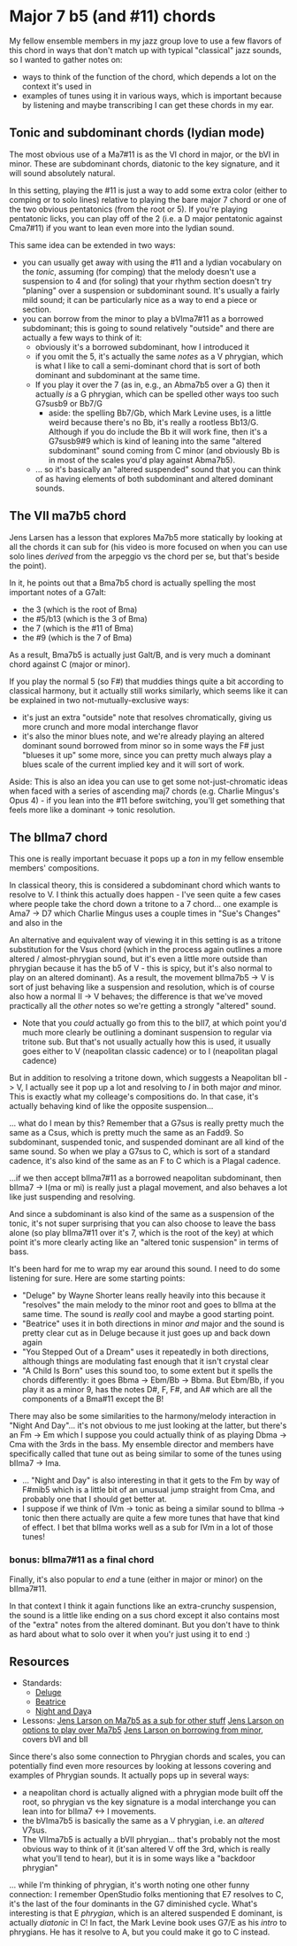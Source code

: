 # Major 7 b5 (and #11) chords

My fellow ensemble members in my jazz group love to use
a few flavors of this chord in ways that don't match up
with typical "classical" jazz sounds, so I wanted to gather
notes on:
- ways to think of the function of the chord, which depends
  a lot on the context it's used in
- examples of tunes using it in various ways, which is important
  because by listening and maybe transcribing I can get these
  chords in my ear.


## Tonic and subdominant chords (lydian mode)

The most obvious use of a Ma7#11 is as the VI chord in major, or the bVI in
minor. These are subdominant chords, diatonic to the key signature, and it will
sound absolutely natural.

In this setting, playing the #11 is just a way to add some extra color (either
to comping or to solo lines) relative to playing the bare major 7 chord or one
of the two obvious pentatonics (from the root or 5). If you're playing
pentatonic licks, you can play off of the 2 (i.e. a D major pentatonic against
Cma7#11) if you want to lean even more into the lydian sound.

This same idea can be extended in two ways:
- you can usually get away with using the #11 and a lydian vocabulary on
  the *tonic*, assuming (for comping) that the melody doesn't use a suspension
  to 4 and (for soling) that your rhythm section doesn't try "planing" over
  a suspension or subdominant sound. It's usually a fairly mild sound; it can
  be particularly nice as a way to end a piece or section.
- you can borrow from the minor to play a bVIma7#11 as a borrowed subdominant;
  this is going to sound relatively "outside" and there are actually a few
  ways to think of it:
  - obviously it's a borrowed subdominant, how I introduced it
  - if you omit the 5, it's actually the same *notes* as a V phrygian, which
    is what I like to call a semi-dominant chord that is sort of both dominant
    and subdominant at the same time.
  - If you play it over the 7 (as in, e.g., an Abma7b5 over a G) then it
    actually *is* a G phrygian, which can be spelled other ways too such
    G7susb9 or Bb7/G
    - aside: the spelling Bb7/Gb, which Mark Levine uses, is a little weird
      because there's no Bb, it's really a rootless Bb13/G. Although if you do
      include the Bb it will work fine, then it's a G7susb9#9 which is kind of
      leaning into the same "altered subdominant" sound coming from C minor
      (and obviously Bb is in most of the scales you'd play against Abma7b5).
  - ... so it's basically an "altered suspended" sound that you can think of
    as having elements of both subdominant and altered dominant sounds.

## The VII ma7b5 chord

Jens Larsen has a lesson that explores Ma7b5 more statically by looking
at all the chords it can sub for (his video is more focused on when you
can use solo lines *derived* from the arpeggio vs the chord per se, but
that's beside the point).

In it, he points out that a Bma7b5 chord is actually spelling the most
important notes of a G7alt:
- the 3 (which is the root of Bma)
- the #5/b13 (which is the 3 of Bma)
- the 7 (which is the #11 of Bma)
- the #9 (which is the 7 of Bma)

As a result, Bma7b5 is actually just Galt/B, and is very much a dominant
chord against C (major or minor).

If you play the normal 5 (so F#) that muddies things quite a bit according
to classical harmony, but it actually still works similarly, which seems
like it can be explained in two not-mutually-exclusive ways:
- it's just an extra "outside" note that resolves chromatically, giving
  us more crunch and more modal interchange flavor
- it's also the minor blues note, and we're already playing an altered
  dominant sound borrowed from minor so in some ways the F# just "blueses
  it up" some more, since you can pretty much always play a blues scale
  of the current implied key and it will sort of work.

Aside: This is also an idea you can use to get some not-just-chromatic ideas
when faced with a series of ascending maj7 chords (e.g. Charlie Mingus's
Opus 4) - if you lean into the #11 before switching, you'll get something
that feels more like a dominant -> tonic resolution.

## The bIIma7 chord

This one is really important becuase it pops up a *ton* in my fellow
ensemble members' compositions.

In classical theory, this is considered a subdominant chord which wants
to resolve to V. I think this actually does happen - I've seen quite a few
cases where people take the chord down a tritone to a 7 chord... one example
is Ama7 -> D7 which Charlie Mingus uses a couple times in
"Sue's Changes" and also in the 

An alternative and equivalent way of viewing it in this setting is as a
tritone substitution for the Vsus chord (which in the process again
outlines a more altered / almost-phrygian sound, but it's even a little
more outside than phrygian because it has the b5 of V - this is spicy, but
it's also normal to play on an altered dominant). As a result,
the movement bIIma7b5 -> V is sort of just behaving like a suspension
and resolution, which is of course also how a normal II -> V behaves;
the difference is that we've moved practically all the *other* notes so
we're getting a strongly "altered" sound.
- Note that you *could* actually go from this to the bII7, at which point
  you'd much more clearly be outlining a dominant suspension to regular
  via tritone sub. But that's not usually actually how this is used, it
  usually goes either to V (neapolitan classic cadence) or to I
  (neapolitan plagal cadence)

But in addition to resolving a tritone down, which suggests a
Neapolitan bII -> V, I actually see it pop up a lot and resolving to *I* in
both major *and* minor. This is exactly what my colleage's compositions do.
In that case, it's actually behaving kind of like the opposite suspension...

... what do I mean by this? Remember that a G7sus is really pretty much
the same as a Csus, which is pretty much the same as an Fadd9. So
subdominant, suspended tonic, and suspended dominant are all kind of the
same sound. So when we play a G7sus to C, which is sort of a standard
cadence, it's also kind of the same as an F to C which is a Plagal
cadence.

...if we then accept bIIma7#11 as a borrowed neapolitan subdominant, then
bIIma7 -> I(ma or mi) is really just a plagal movement, and also behaves
a lot like just suspending and resolving.

And since a subdominant is also kind of the same as a suspension of the tonic,
it's not super surprising that you can also choose to leave the bass alone
(so play bIIma7#11 over it's 7, which is the root of the key) at which point
it's more clearly acting like an "altered tonic suspension" in terms of bass.

It's been hard for me to wrap my ear around this sound. I need to do some
listening for sure. Here are some starting points:
- "Deluge" by Wayne Shorter leans really heavily into this because
  it "resolves" the main melody to the minor root and goes to bIIma
  at the same time. The sound is *really* cool and maybe a good starting
  point.
- "Beatrice" uses it in both directions in minor *and* major and the
  sound is pretty clear cut as in Deluge because it just goes up and
  back down again
- "You Stepped Out of a Dream" uses it repeatedly in both directions,
  although things are modulating fast enough that it isn't crystal clear
- "A Child Is Born" uses this sound too, to some extent but it spells
  the chords differently: it goes Bbma -> Ebm/Bb -> Bbma. But
  Ebm/Bb, if you play it as a minor 9, has the notes D#, F, F#, and A#
  which are all the components of a Bma#11 except the B!

There may also be some similarities to the harmony/melody interaction
in "Night And Day"... it's not obvious to me just looking at the latter,
but there's an Fm -> Em which I suppose you could actually think
of as playing Dbma -> Cma with the 3rds in the bass. My ensemble director
and members have specifically called that tune out as being similar
to some of the tunes using bIIma7 -> Ima.
- ... "Night and Day" is also interesting in that it gets to the Fm by way of
  F#mib5 which is a little bit of an unusual jump straight from Cma, and
  probably one that I should get better at.
- I suppose if we think of IVm -> tonic as being a similar sound to
  bIIma -> tonic then there actually are quite a few more tunes that
  have that kind of effect. I bet that bIIma works well as a sub for
  IVm in a lot of those tunes!

### bonus: bIIma7#11 as a final chord

Finally, it's also popular to *end* a tune (either in major or minor)
on the bIIma7#11.

In that context I think it again functions like an extra-crunchy suspension,
the sound is a little like ending on a sus chord except it also contains most
of the "extra" notes from the altered dominant. But you don't have to think
as hard about what to solo over it when you'r just using it to end :)


## Resources

- Standards:
  - [Deluge](https://www.virtualsheetmusic.com/score/HL-39957.html)
  - [Beatrice](https://www.google.com/imgres?q=beatriz%20lead%20sheet&imgurl=https%3A%2F%2Fmusescore.com%2Fstatic%2Fmusescore%2Fscoredata%2Fg%2F32f3b7f6194be8eed8904ae5c3146b76262f8614%2Fscore_0.svg%3Fno-cache%3D1648110670&imgrefurl=https%3A%2F%2Fmusescore.com%2Fuser%2F22351486%2Fscores%2F6362958&docid=r5oy3D1SeITZkM&tbnid=jD8dHQ12QpTfwM&vet=12ahUKEwjm396toO6FAxWxIEQIHYhFBacQM3oECBkQAA..i&w=2977&h=4208&hcb=2&ved=2ahUKEwjm396toO6FAxWxIEQIHYhFBacQM3oECBkQAA)
  - [Night and Day](https://www.google.com/imgres?q=night%20and%20day%20lead%20sheet&imgurl=https%3A%2F%2Fminedit.com%2Fwp-content%2Fuploads%2F2019%2F07%2FScreen-Shot-2019-07-05-at-12.07.41-PM.png&imgrefurl=https%3A%2F%2Fminedit.com%2Fnight-and-day-lead-sheet%2F&docid=60PEnwQY6nTAsM&tbnid=8Wxpxi4ufWvK7M&vet=12ahUKEwjw8syXoPCFAxWVBDQIHSUUAAEQM3oECE8QAA..i&w=1112&h=1442&hcb=2&ved=2ahUKEwjw8syXoPCFAxWVBDQIHSUUAAEQM3oECE8QAA)a
- Lessons:
  [Jens Larson on Ma7b5 as a sub for other stuff](https://jenslarsen.nl/maj7b5-chords-arpeggios/)
  [Jens Larson on options to play over Ma7b5](https://jenslarsen.nl/improvising-and-using-maj75-chords/)
  [Jens Larson on borrowing from minor](https://jenslarsen.nl/tag/neapolitan-chord/), covers bVI and bII


Since there's also some connection to Phrygian chords and scales, you can potentially
find even more resources by looking at lessons covering and examples of Phrygian
sounds. It actually pops up in several ways:
- a neapolitan chord is actually aligned with a phrygian mode built off the root,
  so phrygian vs the key signature is a modal interchange you can lean into for
  bIIma7 <-> I movements.
- the bVIma7b5 is basically the same as a V phrygian, i.e. an *altered* V7sus.
- The VIIma7b5 is actually a bVII phrygian... that's probably not the most
  obvious way to think of it (it'san altered V off the 3rd, which is really what
  you'll tend to hear), but it is in some ways like a "backdoor phrygian"

... while I'm thinking of phrygian, it's worth noting one other funny connection: I
remember OpenStudio folks mentioning that E7 resolves to C, it's the last of the four
dominants in the G7 diminished cycle. What's interesting is that E *phrygian*, which
is an altered suspended E dominant, is actually *diatonic* in C! In fact, the Mark
Levine book uses G7/E as his *intro* to phrygians. He has it resolve to A, but you
could make it go to C instead.
